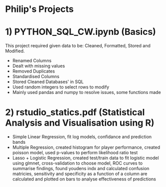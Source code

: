 # Philip's Projects

# 1) PYTHON_SQL_CW.ipynb (Basics)

This project required given data to be: Cleaned, Formatted, Stored and Modified.
- Renamed Columns
- Dealt with missing values
- Removed Duplicates
- Standardised Columns
- Stored Cleaned Databases' in SQL
- Used random integers to select rows to modify
- Mainly used pandas and numpy to resolve issues, some functions made

# 2) rstudio_statics.pdf (Statistical Analysis and Visualisation using R)
- Simple Linear Regression, fit log models, confidance and prediction bands
- Multiple Regression, created histogram for player performance, created poisson model, used p-values to perform likelihood ratio test
- Lasso + Logistic Regression, created test/train data to fit logistic model using glmnet, cross-validation to choose model, ROC curves to summarise findings, found youdens indx and calculated confusion matricies, sensitivity and specificity as a function of a column are calculated and plotted on bars to analyse effectiveness of predictions
